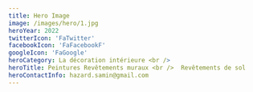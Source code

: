 ```yaml
---
title: Hero Image
image: /images/hero/1.jpg
heroYear: 2022
twitterIcon: 'FaTwitter'
facebookIcon: 'FaFacebookF'
googleIcon: 'FaGoogle'
heroCategory: La décoration intérieure <br />
heroTitle: Peintures Revêtements muraux <br />  Revêtements de sol
heroContactInfo: hazard.samin@gmail.com
---
```

